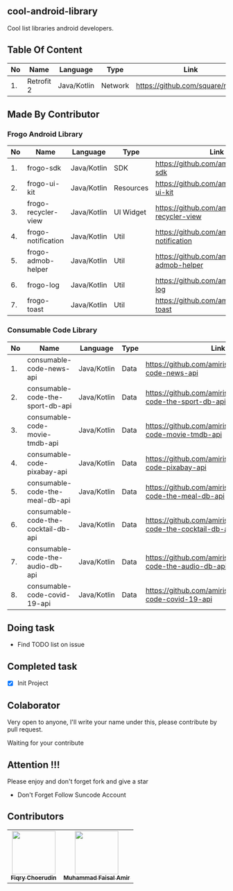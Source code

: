 ## cool-android-library
Cool list libraries android developers.

## Table Of Content
| No | Name       | Language    |Type    | Link                               |
|----|------------|-------------|--------|------------------------------------|
| 1.  | Retrofit 2 | Java/Kotlin |Network | https://github.com/square/retrofit |

## Made By Contributor

### Frogo Android Library
| No | Name       | Language    |Type    | Link                               |
|----|------------|-------------|--------|------------------------------------|
| 1.  | frogo-sdk | Java/Kotlin | SDK | https://github.com/amirisback/frogo-sdk |
| 2.  | frogo-ui-kit | Java/Kotlin | Resources | https://github.com/amirisback/frogo-ui-kit |
| 3.  | frogo-recycler-view | Java/Kotlin | UI Widget | https://github.com/amirisback/frogo-recycler-view |
| 4.  | frogo-notification | Java/Kotlin | Util | https://github.com/amirisback/frogo-notification |
| 5.  | frogo-admob-helper | Java/Kotlin | Util | https://github.com/amirisback/frogo-admob-helper |
| 6.  | frogo-log | Java/Kotlin | Util | https://github.com/amirisback/frogo-log |
| 7.  | frogo-toast | Java/Kotlin | Util | https://github.com/amirisback/frogo-toast |

### Consumable Code Library
| No | Name       | Language    |Type    | Link                               |
|----|------------|-------------|--------|------------------------------------|
| 1. | consumable-code-news-api | Java/Kotlin | Data | https://github.com/amirisback/consumable-code-news-api |
| 2. | consumable-code-the-sport-db-api | Java/Kotlin | Data | https://github.com/amirisback/consumable-code-the-sport-db-api |
| 3. | consumable-code-movie-tmdb-api | Java/Kotlin | Data | https://github.com/amirisback/consumable-code-movie-tmdb-api |
| 4. | consumable-code-pixabay-api | Java/Kotlin | Data | https://github.com/amirisback/consumable-code-pixabay-api |
| 5. | consumable-code-the-meal-db-api | Java/Kotlin | Data | https://github.com/amirisback/consumable-code-the-meal-db-api |
| 6. | consumable-code-the-cocktail-db-api| Java/Kotlin | Data | https://github.com/amirisback/consumable-code-the-cocktail-db-api |
| 7. | consumable-code-the-audio-db-api| Java/Kotlin | Data | https://github.com/amirisback/consumable-code-the-audio-db-api |
| 8. | consumable-code-covid-19-api| Java/Kotlin | Data | https://github.com/amirisback/consumable-code-covid-19-api |

## Doing task
- Find TODO list on issue

## Completed task
- [x] Init Project

## Colaborator
Very open to anyone, I'll write your name under this, please contribute by pull request.

Waiting for your contribute

## Attention !!!
Please enjoy and don't forget fork and give a star
- Don't Forget Follow Suncode Account

## Contributors

<!-- ALL-CONTRIBUTORS-LIST:START - Do not remove or modify this section -->
<!-- prettier-ignore-start -->
<!-- markdownlint-disable -->

<table>
    <tr>
    <td align="center"><a href="https://github.com/fiqryq"><img src="https://avatars0.githubusercontent.com/u/25787603?s=460&u=749bf34a4809d0a66eb84477437970e75e76ba2a&v=4"width="100px;" alt=""/><br /><sub><b>Fiqry Choerudin</b></td>
            <td align="center"><a href="https://github.com/amirisback"><img src="https://avatars0.githubusercontent.com/u/24654871?s=400&u=373875d7fdb4d8bf718f3759c34f589f2387ea5f&v=4"width="100px;" alt=""/><br /><sub><b>Muhammad Faisal Amir</b></td>
</table>
